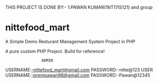 THIS PROJECT IS DONE BY:-
1.PAWAN KUMAR(1NT17IS121) and group

# nittefood_mart

A Simple Demo Resturant Management System Project in PHP


A pure custom PHP Project. Build for reference!

					ADMIN
USERNAME:-nittefood_mart@gmail.com
PASSWORD:-nitte@123
                    USER
USERNAME:-prempawan98@gmail.com
PASSWORD:-Pawan@12345